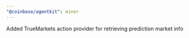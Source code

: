 ```yaml
---
"@coinbase/agentkit": minor
---
```


Added TrueMarkets action provider for retrieving prediction market info
